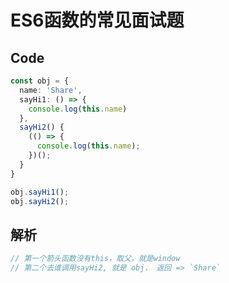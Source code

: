 # ES6函数的常见面试题

## Code

```ts
const obj = {
  name: 'Share',
  sayHi1: () => {
    console.log(this.name)
  },
  sayHi2() {
    (() => {
      console.log(this.name);
    })(); 
  }
}

obj.sayHi1();
obj.sayHi2();
```

## 解析

```ts
// 第一个箭头函数没有this，取父，就是window
// 第二个去谁调用sayHi2, 就是 obj， 返回 => `Share`
```